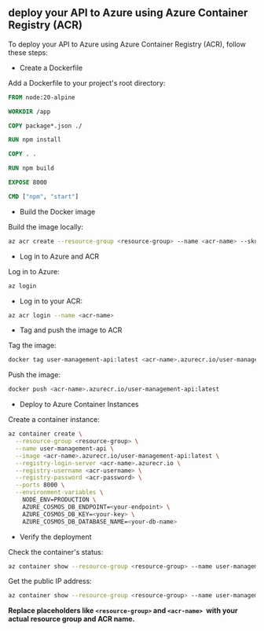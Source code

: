 ## deploy your API to Azure using Azure Container Registry (ACR)
To deploy your API to Azure using Azure Container Registry (ACR), follow these steps:

- Create a Dockerfile

Add a Dockerfile to your project's root directory:
    
```Dockerfile
FROM node:20-alpine

WORKDIR /app

COPY package*.json ./

RUN npm install

COPY . .

RUN npm build

EXPOSE 8000

CMD ["npm", "start"]
```

- Build the Docker image

Build the image locally:

```sh
az acr create --resource-group <resource-group> --name <acr-name> --sku Basic
```

- Log in to Azure and ACR

Log in to Azure:

```sh
az login
``` 
- Log in to your ACR:

```sh
az acr login --name <acr-name>
```
- Tag and push the image to ACR

Tag the image:

```sh
docker tag user-management-api:latest <acr-name>.azurecr.io/user-management-api:latest
```
Push the image:
    
```sh
docker push <acr-name>.azurecr.io/user-management-api:latest
```

- Deploy to Azure Container Instances

Create a container instance:

```sh
az container create \
  --resource-group <resource-group> \
  --name user-management-api \
  --image <acr-name>.azurecr.io/user-management-api:latest \
  --registry-login-server <acr-name>.azurecr.io \
  --registry-username <acr-username> \
  --registry-password <acr-password> \
  --ports 8000 \
  --environment-variables \
    NODE_ENV=PRODUCTION \
    AZURE_COSMOS_DB_ENDPOINT=<your-endpoint> \
    AZURE_COSMOS_DB_KEY=<your-key> \
    AZURE_COSMOS_DB_DATABASE_NAME=<your-db-name>
```

- Verify the deployment

Check the container's status:

```sh
az container show --resource-group <resource-group> --name user-management-api --query "instanceView.state"
```
Get the public IP address:
    
```sh
az container show --resource-group <resource-group> --name user-management-api --query "ipAddress.ip" --output tsv
```

**Replace placeholders like `<resource-group>` and `<acr-name> `with your actual resource group and ACR name.**